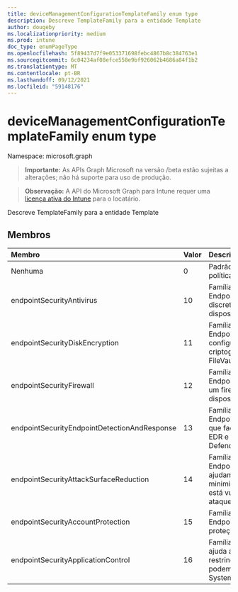 ```yaml
---
title: deviceManagementConfigurationTemplateFamily enum type
description: Descreve TemplateFamily para a entidade Template
author: dougeby
ms.localizationpriority: medium
ms.prod: intune
doc_type: enumPageType
ms.openlocfilehash: 5f89437d7f9e053371698febc4867b8c384763e1
ms.sourcegitcommit: 6c04234af08efce558e9bf926062b4686a84f1b2
ms.translationtype: MT
ms.contentlocale: pt-BR
ms.lasthandoff: 09/12/2021
ms.locfileid: "59148176"
---
```

# <a name="devicemanagementconfigurationtemplatefamily-enum-type"></a>deviceManagementConfigurationTemplateFamily enum type

Namespace: microsoft.graph

> **Importante:** As APIs Graph Microsoft na versão /beta estão sujeitas a alterações; não há suporte para uso de produção.

> **Observação:** A API do Microsoft Graph para Intune requer uma [licença ativa do Intune](https://go.microsoft.com/fwlink/?linkid=839381) para o locatário.

Descreve TemplateFamily para a entidade Template

## <a name="members"></a>Membros
|Membro|Valor|Descrição|
|:---|:---|:---|
|Nenhuma|0|Padrão para a família de modelos quando a política não está vinculada a um modelo|
|endpointSecurityAntivirus|10 |Família de Modelos para EndpointSecurityAntivirus que gerencia o grupo discreto de configurações de antivírus para dispositivos gerenciados|
|endpointSecurityDiskEncryption|11|Família de Modelos para EndpointSecurityDiskEncryption que fornece configurações relevantes para um método de criptografia integrado de dispositivos, como FileVault ou BitLocker|
|endpointSecurityFirewall|12 |Família de Modelos para EndpointSecurityFirewall que ajuda a configurar um firewall integrado de dispositivos para dispositivos que executem macOS e Windows 10|
|endpointSecurityEndpointDetectionAndResponse|13|Família de modelos para EndpointSecurityEndpointDetectionAndResponse que facilita o gerenciamento das configurações EDR e dispositivos de integração do Microsoft Defender para Ponto de Extremidade|
|endpointSecurityAttackSurfaceReduction|14 |Família de Modelos para EndpointSecurityAttackSurfaceReduction que ajudam a reduzir suas superfícies de ataque, minimizando os locais onde sua organização está vulnerável a ameaças cibernéticas e ataques|
|endpointSecurityAccountProtection|15 |Família de modelos para EndpointSecurityAccountProtection que facilita a proteção da identidade e contas dos usuários|
|endpointSecurityApplicationControl|16 |Família de Modelos para ApplicationControl que ajuda a reduzir as ameaças de segurança restringindo os aplicativos que os usuários podem executar e o código que é executado no System Core (kernel)|



